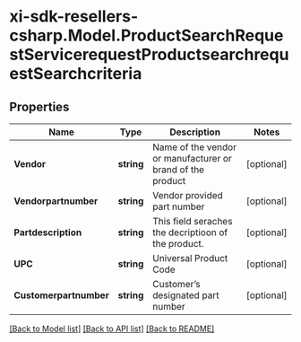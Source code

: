 # xi-sdk-resellers-csharp.Model.ProductSearchRequestServicerequestProductsearchrequestSearchcriteria

## Properties

Name | Type | Description | Notes
------------ | ------------- | ------------- | -------------
**Vendor** | **string** | Name of the vendor or manufacturer or brand of the product | [optional] 
**Vendorpartnumber** | **string** | Vendor provided part number | [optional] 
**Partdescription** | **string** | This field seraches the decriptioon of the product. | [optional] 
**UPC** | **string** | Universal Product Code | [optional] 
**Customerpartnumber** | **string** | Customer’s designated part number  | [optional] 

[[Back to Model list]](../README.md#documentation-for-models) [[Back to API list]](../README.md#documentation-for-api-endpoints) [[Back to README]](../README.md)

